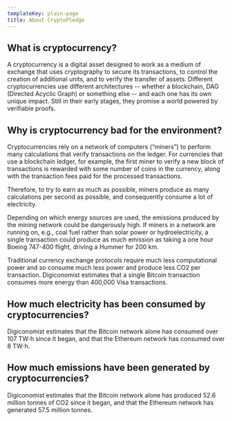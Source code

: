 ```yaml
---
templateKey: plain-page
title: About CryptoPledge
---
```


## What is cryptocurrency?

A cryptocurrency is a digital asset designed to work as a medium of exchange that uses cryptography to secure its transactions, to control the creation of additional units, and to verify the transfer of assets. Different cryptocurrencies use different architectures -- whether a blockchain, DAG (Directed Acyclic Graph) or something else -- and each one has its own unique impact. Still in their early stages, they promise a world powered by verifiable proofs.

## Why is cryptocurrency bad for the environment?

Cryptocurrencies rely on a network of computers (“miners”) to perform many calculations that verify transactions on the ledger. For currencies that use a blockchain ledger, for example, the first miner to verify a new block of transactions is rewarded with some number of coins in the currency, along with the transaction fees paid for the processed transactions.

Therefore, to try to earn as much as possible, miners produce as many calculations per second as possible, and consequently consume a lot of electricity.

Depending on which energy sources are used, the emissions produced by the mining network could be dangerously high. If miners in a network are running on, e.g., coal fuel rather than solar power or hydroelectricity, a single transaction could produce as much emission as taking a one hour Boeing 747-400 flight, driving a Hummer for 200 km.

Traditional currency exchange protocols require much less computational power and so consume much less power and produce less CO2 per transaction. Digiconomist estimates that a single Bitcoin transaction consumes more energy than 400,000 Visa transactions.

## How much electricity has been consumed by cryptocurrencies?

Digiconomist estimates that the Bitcoin network alone has consumed over 107 TW⋅h since it began, and that the Ethereum network has consumed over 8 TW⋅h.

## How much emissions have been generated by cryptocurrencies?

Digiconomist estimates that the Bitcoin network alone has produced 52.6 million tonnes of CO2 since it began, and that the Ethereum network has generated 57.5 million tonnes.
